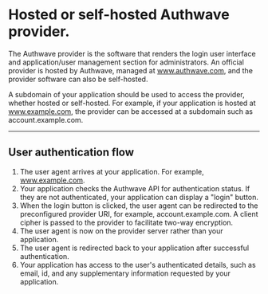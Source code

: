 Hosted or self-hosted Authwave provider.
========================================

The Authwave provider is the software that renders the login user interface and application/user management section for administrators. An official provider is hosted by Authwave, managed at www.authwave.com, and the provider software can also be self-hosted.

A subdomain of your application should be used to access the provider, whether hosted or self-hosted. For example, if your application is hosted at www.example.com, the provider can be accessed at a subdomain such as account.example.com.

*****

User authentication flow
------------------------

1) The user agent arrives at your application. For example, www.example.com.
2) Your application checks the Authwave API for authentication status. If they are not authenticated, your application can display a "login" button.
3) When the login button is clicked, the user agent can be redirected to the preconfigured provider URI, for example, account.example.com. A client cipher is passed to the provider to facilitate two-way encryption.
4) The user agent is now on the provider server rather than your application.
5) The user agent is redirected back to your application after successful authentication.
6) Your application has access to the user's authenticated details, such as email, id, and any supplementary information requested by your application.